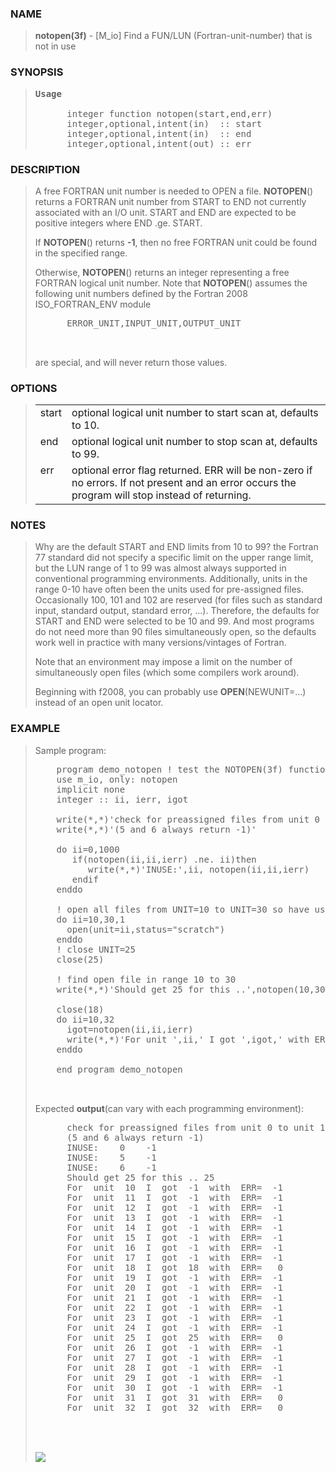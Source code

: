 <?
<body>
  <a name="top" id="top"></a>
  <div id="Container">
    <div id="Content">
      <div class="c18">
      </div><a name="0"></a>
      <h3><a name="0">NAME</a></h3>
      <blockquote>
        <b>notopen(3f)</b> - [M_io] Find a FUN/LUN (Fortran-unit-number) that is not in use 
      </blockquote><a name="contents" id="contents"></a>
      <h3><a name="8">SYNOPSIS</a></h3>
      <blockquote>
        <pre>
<b>Usage</b>
<br />      integer function notopen(start,end,err)
      integer,optional,intent(in)  :: start
      integer,optional,intent(in)  :: end
      integer,optional,intent(out) :: err
</pre>
      </blockquote><a name="2"></a>
      <h3><a name="2">DESCRIPTION</a></h3>
      <blockquote>
        A free FORTRAN unit number is needed to OPEN a file. <b>NOTOPEN</b>() returns a FORTRAN unit number from START to END not currently associated with
        an I/O unit. START and END are expected to be positive integers where END .ge. START.
        <p>If <b>NOTOPEN</b>() returns <b>-1</b>, then no free FORTRAN unit could be found in the specified range.</p>
        <p>Otherwise, <b>NOTOPEN</b>() returns an integer representing a free FORTRAN logical unit number. Note that <b>NOTOPEN</b>() assumes the following
        unit numbers defined by the Fortran 2008 ISO_FORTRAN_ENV module</p>
        <pre>
      ERROR_UNIT,INPUT_UNIT,OUTPUT_UNIT
<br />
</pre>are special, and will never return those values.
      </blockquote><a name="3"></a>
      <h3><a name="3">OPTIONS</a></h3>
      <blockquote>
        <table cellpadding="3">
          <tr valign="top">
            <td class="c19" width="6%" nowrap="nowrap">start</td>
            <td valign="bottom">optional logical unit number to start scan at, defaults to 10.</td>
          </tr>
          <tr valign="top">
            <td class="c19" width="6%" nowrap="nowrap">end</td>
            <td valign="bottom">optional logical unit number to stop scan at, defaults to 99.</td>
          </tr>
          <tr valign="top">
            <td class="c19" width="6%" nowrap="nowrap">err</td>
            <td valign="bottom">optional error flag returned. ERR will be non-zero if no errors. If not present and an error occurs the program will stop
            instead of returning.</td>
          </tr>
        </table>
      </blockquote><a name="4"></a>
      <h3><a name="4">NOTES</a></h3>
      <blockquote>
        <p>Why are the default START and END limits from 10 to 99? the Fortran 77 standard did not specify a specific limit on the upper range limit, but
        the LUN range of 1 to 99 was almost always supported in conventional programming environments. Additionally, units in the range 0-10 have often been
        the units used for pre-assigned files. Occasionally 100, 101 and 102 are reserved (for files such as standard input, standard output, standard
        error, ...). Therefore, the defaults for START and END were selected to be 10 and 99. And most programs do not need more than 90 files
        simultaneously open, so the defaults work well in practice with many versions/vintages of Fortran.</p>
        <p>Note that an environment may impose a limit on the number of simultaneously open files (which some compilers work around).</p>
        <p>Beginning with f2008, you can probably use <b>OPEN</b>(NEWUNIT=...) instead of an open unit locator.</p>
      </blockquote><a name="5"></a>
      <h3><a name="5">EXAMPLE</a></h3>
      <blockquote>
        <p>Sample program:</p>
        <pre>
    program demo_notopen ! test the NOTOPEN(3f) function
    use m_io, only: notopen
    implicit none
    integer :: ii, ierr, igot
<br />    write(*,*)'check for preassigned files from unit 0 to unit 1000'
    write(*,*)'(5 and 6 always return -1)'
<br />    do ii=0,1000
       if(notopen(ii,ii,ierr) .ne. ii)then
          write(*,*)'INUSE:',ii, notopen(ii,ii,ierr)
       endif
    enddo
<br />    ! open all files from UNIT=10 to UNIT=30 so have used units
    do ii=10,30,1
      open(unit=ii,status="scratch")
    enddo
    ! close UNIT=25
    close(25)
<br />    ! find open file in range 10 to 30
    write(*,*)'Should get 25 for this ..',notopen(10,30,ierr)
<br />    close(18)
    do ii=10,32
      igot=notopen(ii,ii,ierr)
      write(*,*)'For unit ',ii,' I got ',igot,' with ERR=',ierr
    enddo
<br />    end program demo_notopen
<br />
</pre>Expected <b>output</b>(can vary with each programming environment):
        <pre>
      check for preassigned files from unit 0 to unit 1000
      (5 and 6 always return -1)
      INUSE:    0    -1
      INUSE:    5    -1
      INUSE:    6    -1
      Should get 25 for this .. 25
      For  unit  10  I  got  -1  with  ERR=  -1
      For  unit  11  I  got  -1  with  ERR=  -1
      For  unit  12  I  got  -1  with  ERR=  -1
      For  unit  13  I  got  -1  with  ERR=  -1
      For  unit  14  I  got  -1  with  ERR=  -1
      For  unit  15  I  got  -1  with  ERR=  -1
      For  unit  16  I  got  -1  with  ERR=  -1
      For  unit  17  I  got  -1  with  ERR=  -1
      For  unit  18  I  got  18  with  ERR=   0
      For  unit  19  I  got  -1  with  ERR=  -1
      For  unit  20  I  got  -1  with  ERR=  -1
      For  unit  21  I  got  -1  with  ERR=  -1
      For  unit  22  I  got  -1  with  ERR=  -1
      For  unit  23  I  got  -1  with  ERR=  -1
      For  unit  24  I  got  -1  with  ERR=  -1
      For  unit  25  I  got  25  with  ERR=   0
      For  unit  26  I  got  -1  with  ERR=  -1
      For  unit  27  I  got  -1  with  ERR=  -1
      For  unit  28  I  got  -1  with  ERR=  -1
      For  unit  29  I  got  -1  with  ERR=  -1
      For  unit  30  I  got  -1  with  ERR=  -1
      For  unit  31  I  got  31  with  ERR=   0
      For  unit  32  I  got  32  with  ERR=   0
<br />
</pre>
      <br />
      <div class="c18"><img src="images/notopen.3m_io.gif" /></div>
    </div>
  </div>
</body>
